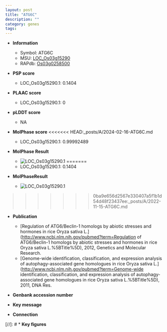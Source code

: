 ```yaml
---
layout: post
title: "ATG6C"
description: ""
category: genes
tags: 
---
```


* **Information**  
    + Symbol: ATG6C  
    + MSU: [LOC_Os03g15290](http://rice.plantbiology.msu.edu/cgi-bin/ORF_infopage.cgi?orf=LOC_Os03g15290)  
    + RAPdb: [Os03g0258500](http://rapdb.dna.affrc.go.jp/viewer/gbrowse_details/irgsp1?name=Os03g0258500)  

* **PSP score**  
    + LOC_Os03g15290.1: 0.1404 

* **PLAAC score**  
    + LOC_Os03g15290.1: 0 

* **pLDDT score**
    + NA


* **MolPhase score**
<<<<<<< HEAD:_posts/A/2024-02-16-ATG6C.md
    + LOC_Os03g15290.1: 0.99992489

* **MolPhase Result**
    + ![LOC_Os03g15290.1](https://304243504.github.io/Pictures/LOC_Os03g/LOC_Os03g15290.1.png)
=======
    + LOC_Os03g15290.1: 0.1404

* **MolPhaseResult**
    + ![LOC_Os03g15290.1](https://ricepsp.github.io/pictures/LOC_Os03g/LOC_Os03g15290.1.png)
>>>>>>> 0ba9e656d2567e330407a5f1b1d54d48f23437ee:_posts/A/2022-11-15-ATG6C.md

* **Publication**  
    + [Regulation of ATG6/Beclin-1 homologs by abiotic stresses and hormones in rice Oryza sativa L.](http://www.ncbi.nlm.nih.gov/pubmed?term=Regulation of ATG6/Beclin-1 homologs by abiotic stresses and hormones in rice Oryza sativa L.%5BTitle%5D), 2012, Genetics and Molecular Research.
    + [Genome-wide identification, classification, and expression analysis of autophagy-associated gene homologues in rice Oryza sativa L.](http://www.ncbi.nlm.nih.gov/pubmed?term=Genome-wide identification, classification, and expression analysis of autophagy-associated gene homologues in rice Oryza sativa L.%5BTitle%5D), 2011, DNA Res.

* **Genbank accession number**  

* **Key message**  

* **Connection**  

[//]: # * **Key figures**  


